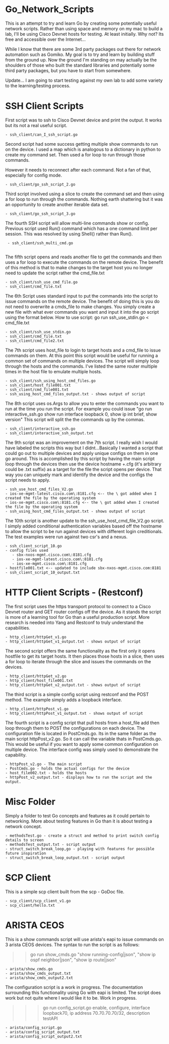 # Go_Network_Scripts
This is an attempt to try and learn Go by creating some potentially useful network scripts. Rather than using space and memory on my mac to build a lab, I'll be using Cisco Devnet hosts for testing. At least initially. Why not? Its free and accessible over the Internet...

While I know that there are some 3rd party packages out there for network automation such as Gomiko. My goal is to try and learn by building stuff from the ground up. Now the ground I'm standing on may actually be the shoulders of those who built the standard libraries and potentially some third party packages, but you have to start from somewhere.

Update... I am going to start testing against my own lab to add some variety to the learning/testing process.

# SSH Client Scripts
First script was to ssh to Cisco Devnet device and print the output.
It works but its not a real useful script.
```
- ssh_client/can_I_ssh_script.go
```
Second script had some success getting multiple show commands to run on the device.
I used a map which is analogous to a dictionary in python to create my command set. Then used a for loop to run through those commands. 

However it needs to reconnect after each command. Not a fan of that, especially for config mode. 
```
- ssh_client/go_ssh_script_2.go
```
Third script involved using a slice to create the command set and then using a for loop to run through the commands.
Nothing earth shattering but it was an opportunity to create another iterable data set.
```
- ssh_client/go_ssh_script_3.go
```
The fourth SSH script will allow multi-line commands show or config. Previous script used Run() command which has a one command limit per session. This was resolved by using Shell() rather than Run(). 
```
 - ssh_client/ssh_multi_cmd.go 
 
```
The fifth script opens and reads another file to get the commands and then uses a for loop to execute the commands on the remote device.
The benefit of this method is that to make changes to the target host you no longer need to update the script rather the cmd_file.txt 
```
- ssh_client/ssh_use_cmd_file.go
- ssh_client/cmd_file.txt

```
The 6th Script uses standard input to put the commands into the script to issue commands on the remote device.
The benefit of doing this is you do not need to overwrite a cmds_file to make changes. You simply create a new file with what ever commands you want and input it into the go script using the format below.
How to use script: go run ssh_use_stdin.go < cmd_file.txt
```
- ssh_client/ssh_use_stdin.go
- ssh_client/cmd_file.txt
- ssh_client/cmd_file2.txt

```
The 7th script uses host_file to login to target hosts and a cmd_file to issue commands on them. At this point this script would be useful for running a common set of commands on multiple devices. The script will simply loop through the hosts and the commands. I've listed the same router multiple times in the host file to emulate multiple hosts.
```
- ssh_client/ssh_using_host_cmd_files.go
- ssh_client/host_file001.txt 
- ssh_client/cmd_file001.txt
- ssh_using_host_cmd_files_output.txt - shows output of script
```
The 8th script uses os.Args to allow you to enter the commands you want to run at the time you run the script.
For example you could issue "go run interactive_ssh.go show run interface loopback 0, show ip int brief, show version"
This script will split the the commands up by the commas.
```
- ssh_client/interactive_ssh.go
- ssh_client/interactive_ssh_output.txt
```
The 9th script was an improvement on the 7th script. I really wish I would have labeled the scripts this way but I didnt...Basically I wanted a script that could go out to multiple devices and apply unique configs on them in one go around. This is accomplished by this script by having the main script loop through the devices then use the device hostname +.cfg (it's arbitrary could be .txt suffix) as a target for the file the script opens per device. That way you can uniquely mark and identify the device and the configs the script needs to apply.
```
- ssh_use_host_cmd_files_V2.go
- ios-xe-mgmt-latest.cisco.com\:8181.cfg <-- the \ got added when I created the file by the operating system
- ios-xe-mgmt.cisco.com\:8181.cfg <-- the \ got added when I created the file by the operating system
- ssh_using_host_cmd_files_output.txt - shows output of script
```
The 10th script is another update to the ssh_use_host_cmd_file_V2.go script.  I simply added conditional authentication variables based off the hostname to allow the script to be run against devices with different login creditionals. The test examples were run against two csr's and a nexus.
```
- ssh_client_script_10.go
- config files used
   - sbx-nxos-mgmt.cisco.com\:8181.cfg
   - ios-xe-mgmt-latest.cisco.com\:8181.cfg
   - ios-xe-mgmt.cisco.com\:8181.cfg
- hostfile001.txt <-- updated to include sbx-nxos-mgmt.cisco.com:8181
- ssh_client_script_10_output.txt
```

# HTTP Client Scripts - (Restconf)
The first script uses the https transport protocol to connect to a Cisco Devnet router and GET router configs off the device. As it stands the script is more of a learning tool for Go than a useful production script. More research is needed into Yang and Restconf to truly understand the capabilities. 
```
- http_client/httpGet_v1.go
- http_client/httpGet_v1_output.txt - shows output of script
```
The second script offers the same functionality as the first only it opens hostfile to get its target hosts. It then places those hosts in a slice, then uses a for loop to iterate through the slice and issues the commands on the devices. 
```
- http_client/httpGet_v2.go
- http_client/host_file001.txt
- http_client/httpGet_v2_output.txt - shows output of script
```
The third script is a simple config script using restconf and the POST method. The example simply adds a loopback interface.
```
- http_client/httpPost_v1.go
- http_client/httpPost_v1_output.txt - shows output of script
```
The fourth script is a config script that pull hosts from a host_file add then loop through them to POST the configurations on each device. The configuration file is located in PostCmds.go. Its in the same folder as the main script httpPost_v2.go. So it can call the variable thats in PostCmds.go. This would be useful if you want to apply some common configuration on multiple device. The interface config was simply used to demonstrate the capability. 
```
- httpPost_v2.go - The main script
- PostCmds.go - holds the actual configs for the device 
- host_file002.txt - holds the hosts
- httpPost_v2_output.txt - displays how to run the script and the output.
```
# Misc Folder
Simply a folder to test Go concepts and features as it could pertain to networking. More about testing features in Go than it is about testing a network concept. 
``` 
- methodsTest.go - create a struct and method to print switch config details to screen
- methodsTest_output.txt - script output
- struct_switch_break_loop,go - playing with features for possible future inspiration
- struct_switch_break_loop_output.txt - script output

```
# SCP Client
This is a simple scp client built from the scp - GoDoc file.  
```
- scp_client/scp_client_v1.go
- scp_client/hello.txt

```
# ARISTA CEOS
This is a show commands script will use arista's eapi to issue commands on 3 arista CEOS devices. 
The syntax to run the script is as follows:
>>go run show_cmds.go "show running-config|json", "show ip ospf neighbor|json", "show ip route|json"
```
- arista/show_cmds.go
- arista/show_cmds_output.txt
- arista/show_cmds_output2.txt
```
The configuration script is a work in progress. The documentation surrounding this functionality using Go with eapi is limited.
The script does work but not quite where I would like it to be. Work in progress.
>>>go run config_script.go enable, configure, interface loopback70, ip address 70.70.70.70/32, description testAPI
```
- arista/config_script.go
- arista/config_script_output.txt
- arista/config_script_output2.txt
```



